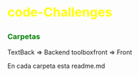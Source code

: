 # <p style="color:yellow">code-Challenges</p>

### <p style="color:green" > Carpetas </p>

TextBack => Backend
toolboxfront => Front

En cada carpeta esta readme.md 

